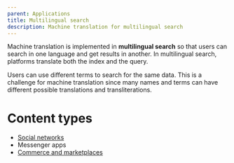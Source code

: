 ```yaml
---
parent: Applications
title: Multilingual search
description: Machine translation for multilingual search
---
```


Machine translation is implemented in **multilingual search** so that users can search in one language and get results in another. In multilingual search, platforms translate both the index and the query.

Users can use different terms to search for the same data. This is a challenge for machine translation since many names and terms can have different possible translations and transliterations.


# Content types

- [Social networks](/applications/social-networks.md)
- Messenger apps
- [Commerce and marketplaces](/applications/commerce-and-marketplaces.md)
